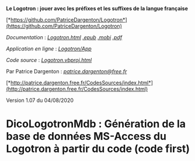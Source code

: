 **Le Logotron : jouer avec les préfixes et les suffixes de la langue
française**

[*https://github.com/PatriceDargenton/Logotron*](https://github.com/PatriceDargenton/Logotron)

*Documentation* :
[*Logotron.html*](http://patrice.dargenton.free.fr/CodesSources/Logotron/index.html)
[*.epub*](http://patrice.dargenton.free.fr/CodesSources/Logotron/Logotron.epub)
[*.mobi*](http://patrice.dargenton.free.fr/CodesSources/Logotron/Logotron.mobi)
[*.pdf*](http://patrice.dargenton.free.fr/CodesSources/Logotron/Logotron.pdf)

*Application en ligne* :
[*Logotron/App*](http://patrice.dargenton.free.fr/CodesSources/Logotron/App/)

*Code source* :
[*Logotron.vbproj.html*](http://patrice.dargenton.free.fr/CodesSources/Logotron/Logotron.vbproj.html)

Par Patrice Dargenton :
[*patrice.dargenton@free.fr*](mailto:patrice.dargenton@free.fr)

[*http://patrice.dargenton.free.fr/CodesSources/index.html*](http://patrice.dargenton.free.fr/CodesSources/index.html)

Version 1.07 du 04/08/2020

DicoLogotronMdb : Génération de la base de données MS-Access du Logotron à partir du code (code first)
===============